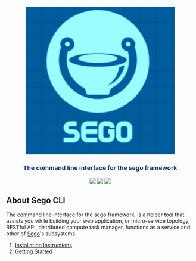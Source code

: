 


<p align="center"><img src="https://raw.githubusercontent.com/sambe-consulting/sego/master/sego/assets/logo.png?token=ASI6IMQLECOW25335IBSGZLAJFVMW" width="400"></p>

<p align="center"><h3 style="color: #193967; text-align: center">The command line interface for the sego framework </h3></p>

<p align="center">
<a href="https://github.com/sambe-consulting/sego-cli/actions/workflows/sego-cli-build.yml"><img src="https://github.com/sambe-consulting/sego-cli/actions/workflows/sego-cli-build.yml/badge.svg"></a>
<a href="https://houndci.com"><img src="https://img.shields.io/badge/Reviewed_by-Hound-8E64B0.svg"></a>
<a href="https://github.com/sambe-consulting/sego-cli/blob/master/LICENSE"><img src="https://img.shields.io/github/license/apache/zookeeper"></a>


</p>

<h2 id="heading"> About Sego CLI </h2>
The command line interface for the sego framework, is a helper tool that assists you while building your web application, or micro-service topology,
RESTful API, distributed compute task manager, functions as a service and other of <a href="https://github.com/sambe-consulting/sego">Sego</a>'s subsystems.

1. <a href="documentation/installation.md">Installation Instructions</a>
2. <a href="documentation/getting-started.md">Getting Started</a>

